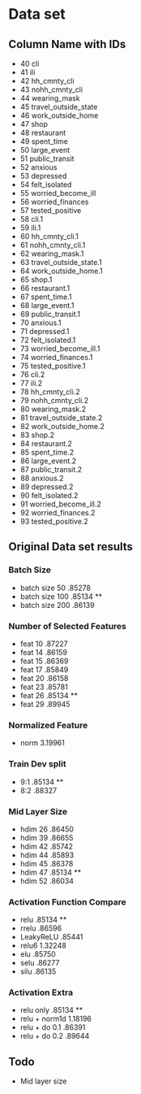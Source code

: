 # Data set

## Column Name with IDs

- 40 cli
- 41 ili
- 42 hh_cmnty_cli
- 43 nohh_cmnty_cli
- 44 wearing_mask
- 45 travel_outside_state
- 46 work_outside_home
- 47 shop
- 48 restaurant
- 49 spent_time
- 50 large_event
- 51 public_transit
- 52 anxious
- 53 depressed
- 54 felt_isolated
- 55 worried_become_ill
- 56 worried_finances
- 57 tested_positive
- 58 cli.1
- 59 ili.1
- 60 hh_cmnty_cli.1
- 61 nohh_cmnty_cli.1
- 62 wearing_mask.1
- 63 travel_outside_state.1
- 64 work_outside_home.1
- 65 shop.1
- 66 restaurant.1
- 67 spent_time.1
- 68 large_event.1
- 69 public_transit.1
- 70 anxious.1
- 71 depressed.1
- 72 felt_isolated.1
- 73 worried_become_ill.1
- 74 worried_finances.1
- 75 tested_positive.1
- 76 cli.2
- 77 ili.2
- 78 hh_cmnty_cli.2
- 79 nohh_cmnty_cli.2
- 80 wearing_mask.2
- 81 travel_outside_state.2
- 82 work_outside_home.2
- 83 shop.2
- 84 restaurant.2
- 85 spent_time.2
- 86 large_event.2
- 87 public_transit.2
- 88 anxious.2
- 89 depressed.2
- 90 felt_isolated.2
- 91 worried_become_ill.2
- 92 worried_finances.2
- 93 tested_positive.2

## Original Data set results

### Batch Size

- batch size 50  .85278
- batch size 100 .85134 **
- batch size 200 .86139

### Number of Selected Features

- feat 10 .87227
- feat 14 .86159
- feat 15 .86369
- feat 17 .85849
- feat 20 .86158
- feat 23 .85781
- feat 26 .85134 **
- feat 29 .89945

### Normalized Feature

- norm 3.19961

### Train Dev split

- 9:1 .85134 **
- 8:2 .88327

### Mid Layer Size

- hdim 26 .86450
- hdim 39 .86655
- hdim 42 .85742
- hdim 44 .85893
- hdim 45 .86378
- hdim 47 .85134 **
- hdim 52 .86034

### Activation Function Compare

- relu      .85134 **
- rrelu     .86596
- LeakyReLU .85441
- relu6     1.32248
- elu       .85750
- selu      .86277
- silu      .86135

### Activation Extra

- relu only      .85134  **
- relu + norm1d  1.18196
- relu + do 0.1  .86391
- relu + do 0.2  .89644

## Todo

- Mid layer size
